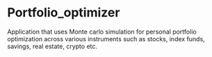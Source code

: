 # Portfolio_optimizer
Application that uses Monte carlo simulation for personal portfolio optimization across various instruments such as stocks, index funds, savings, real estate, crypto etc.
